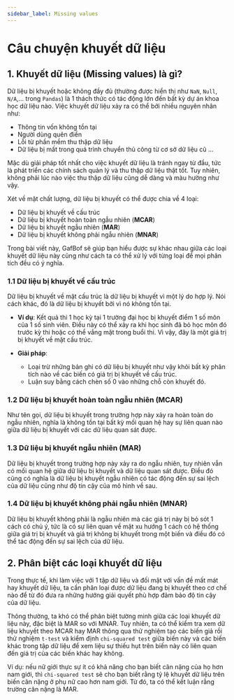 ```yaml
---
sidebar_label: Missing values
---
```


# Câu chuyện khuyết dữ liệu

## 1. Khuyết dữ liệu (Missing values) là gì?

Dữ liệu bị khuyết hoặc không đầy đủ (thường được hiển thị như `NaN`, `Null`, `N/A`,… trong `Pandas`) là 1 thách thức có tác động lớn đến bất kỳ dự án khoa học dữ liệu nào. Việc khuyết dữ liệu xảy ra có thể bởi nhiều nguyên nhân như:

- Thông tin vốn không tồn tại
- Người dùng quên điền
- Lỗi từ phần mềm thu thập dữ liệu
- Dữ liệu bị mất trong quá trình chuyển thủ công từ cơ sở dữ liệu cũ ...

Mặc dù giải pháp tốt nhất cho việc khuyết dữ liệu là tránh ngay từ đầu, tức là phát triển các chính sách quản lý và thu thập dữ liệu thật tốt. Tuy nhiên, không phải lúc nào việc thu thập dữ liệu cũng dễ dàng và màu hường như vậy.

Xét về mặt chất lượng, dữ liệu bị khuyết có thể được chia về 4 loại:

- Dữ liệu bị khuyết về cấu trúc
- Dữ liệu bị khuyết hoàn toàn ngẫu nhiên (**MCAR**)
- Dữ liệu bị khuyết ngẫu nhiên (**MAR**)
- Dữ liệu bị khuyết không phải ngẫu nhiên (**MNAR**)

Trong bài viết này, GafBof sẽ giúp bạn hiểu được sự khác nhau giữa các loại khuyết dữ liệu này cũng như cách ta có thể xử lý với từng loại để mọi phân tích đều có ý nghĩa.

### 1.1 Dữ liệu bị khuyết về cấu trúc

Dữ liệu bị khuyết về mặt cấu trúc là dữ liệu bị khuyết vì một lý do hợp lý. Nói cách khác, đó là dữ liệu bị khuyết bởi vì nó không tồn tại.

- **Ví dụ**: Kết quả thi 1 học kỳ tại 1 trường đại học bị khuyết điểm 1 số môn của 1 số sinh viên. Điều này có thể xảy ra khi học sinh đã bỏ học môn đó trước kỳ thi hoặc có thể vắng mặt trong buổi thi. Vì vậy, đây là một giá trị bị khuyết về mặt cấu trúc.

- **Giải pháp**:
  - Loại trừ những bản ghi có dữ liệu bị khuyết như vậy khỏi bất kỳ phân tích nào về các biến có giá trị bị khuyết về cấu trúc.
  - Luận suy bằng cách chèn số 0 vào những chỗ còn khuyết đó.

### 1.2 Dữ liệu bị khuyết hoàn toàn ngẫu nhiên (MCAR)

Như tên gọi, dữ liệu bị khuyết trong trường hợp này xảy ra hoàn toàn do ngẫu nhiên, nghĩa là không tồn tại bất kỳ mối quan hệ hay sự liên quan nào giữa dữ liệu bị khuyết với các dữ liệu quan sát được.

### 1.3 Dữ liệu bị khuyết ngẫu nhiên (MAR)

Dữ liệu bị khuyết trong trường hợp này xảy ra do ngẫu nhiên, tuy nhiên vẫn có mối quan hệ giữa dữ liệu bị khuyết và dữ liệu quan sát được. Điều đó cũng có nghĩa là dữ liệu bị khuyết ngẫu nhiên có tác động đến sự sai lệch của dữ liệu cũng như độ tin cậy của mô hình về sau.

### 1.4 Dữ liệu bị khuyết không phải ngẫu nhiên (MNAR)

Dữ liệu bị khuyết không phải là ngẫu nhiên mà các giá trị này bị bỏ sót 1 cách có chủ ý, tức là có sự liên quan về mặt xu hướng 1 cách có hệ thống giữa giá trị bị khuyết và giá trị không bị khuyết trong một biến và điều đó có thể tác động đến sự sai lệch của dữ liệu.

## 2. Phân biệt các loại khuyết dữ liệu

Trong thực tế, khi làm việc với 1 tập dữ liệu và đối mặt với vấn đề mất mát hay khuyết dữ liệu, ta cần phân loại được dữ liệu đang bị khuyết theo cơ chế nào để từ đó đưa ra những hướng giải quyết phù hợp đảm bảo độ tin cậy của dữ liệu.

Thông thường, ta khó có thể phân biệt tường minh giữa các loại khuyết dữ liệu này, đặc biệt là MAR so với MNAR. Tuy nhiên, ta có thể kiểm tra xem dữ liệu khuyết theo MCAR hay MAR thông qua thử nghiệm tạo các biến giả rồi thử nghiệm `t-test` và kiểm định `chi-squared test` giữa biến này và các biến khác trong tập dữ liệu để xem liệu sự thiếu hụt trên biến này có liên quan đến giá trị của các biến khác hay không.

Ví dụ: nếu nữ giới thực sự ít có khả năng cho bạn biết cân nặng của họ hơn nam giới, thì `chi-squared test` sẽ cho bạn biết rằng tỷ lệ khuyết dữ liệu trên biến cân nặng ở phụ nữ cao hơn nam giới. Từ đó, ta có thể kết luận rằng trường cân nặng là MAR.
